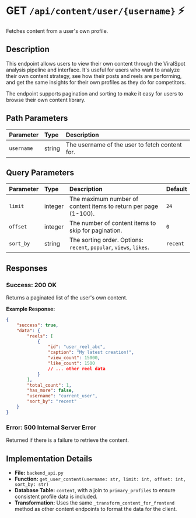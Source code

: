 # GET `/api/content/user/{username}` ⚡

Fetches content from a user's own profile.

## Description

This endpoint allows users to view their own content through the ViralSpot analysis pipeline and interface. It's useful for users who want to analyze their own content strategy, see how their posts and reels are performing, and get the same insights for their own profiles as they do for competitors.

The endpoint supports pagination and sorting to make it easy for users to browse their own content library.

## Path Parameters

| Parameter  | Type   | Description                                    |
| :--------- | :----- | :--------------------------------------------- |
| `username` | string | The username of the user to fetch content for. |

## Query Parameters

| Parameter | Type    | Description                                                        | Default  |
| :-------- | :------ | :----------------------------------------------------------------- | :------- |
| `limit`   | integer | The maximum number of content items to return per page (1-100).    | `24`     |
| `offset`  | integer | The number of content items to skip for pagination.                | `0`      |
| `sort_by` | string  | The sorting order. Options: `recent`, `popular`, `views`, `likes`. | `recent` |

## Responses

### Success: 200 OK

Returns a paginated list of the user's own content.

**Example Response:**

```json
{
    "success": true,
    "data": {
        "reels": [
            {
                "id": "user_reel_abc",
                "caption": "My latest creation!",
                "view_count": 15000,
                "like_count": 1500
                // ... other reel data
            }
        ],
        "total_count": 1,
        "has_more": false,
        "username": "current_user",
        "sort_by": "recent"
    }
}
```

### Error: 500 Internal Server Error

Returned if there is a failure to retrieve the content.

## Implementation Details

-   **File:** `backend_api.py`
-   **Function:** `get_user_content(username: str, limit: int, offset: int, sort_by: str)`
-   **Database Table:** `content`, with a join to `primary_profiles` to ensure consistent profile data is included.
-   **Transformation:** Uses the same `_transform_content_for_frontend` method as other content endpoints to format the data for the client.
